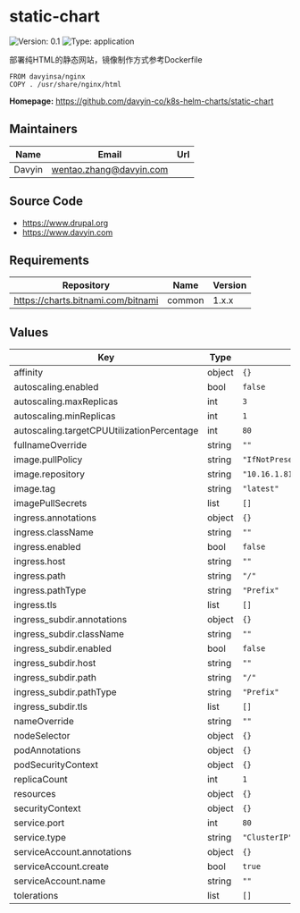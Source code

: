 # static-chart

![Version: 0.1](https://img.shields.io/badge/Version-0.1-informational?style=flat-square) ![Type: application](https://img.shields.io/badge/Type-application-informational?style=flat-square)

部署纯HTML的静态网站，镜像制作方式参考Dockerfile
```
FROM davyinsa/nginx
COPY . /usr/share/nginx/html

```

**Homepage:** <https://github.com/davyin-co/k8s-helm-charts/static-chart>

## Maintainers

| Name | Email | Url |
| ---- | ------ | --- |
| Davyin | wentao.zhang@davyin.com |  |

## Source Code

* <https://www.drupal.org>
* <https://www.davyin.com>

## Requirements

| Repository | Name | Version |
|------------|------|---------|
| https://charts.bitnami.com/bitnami | common | 1.x.x |

## Values

| Key | Type | Default | Description |
|-----|------|---------|-------------|
| affinity | object | `{}` |  |
| autoscaling.enabled | bool | `false` |  |
| autoscaling.maxReplicas | int | `3` |  |
| autoscaling.minReplicas | int | `1` |  |
| autoscaling.targetCPUUtilizationPercentage | int | `80` |  |
| fullnameOverride | string | `""` |  |
| image.pullPolicy | string | `"IfNotPresent"` |  |
| image.repository | string | `"10.16.1.81:30885/sysu/static_project"` |  |
| image.tag | string | `"latest"` |  |
| imagePullSecrets | list | `[]` |  |
| ingress.annotations | object | `{}` |  |
| ingress.className | string | `""` |  |
| ingress.enabled | bool | `false` |  |
| ingress.host | string | `""` |  |
| ingress.path | string | `"/"` |  |
| ingress.pathType | string | `"Prefix"` |  |
| ingress.tls | list | `[]` |  |
| ingress_subdir.annotations | object | `{}` |  |
| ingress_subdir.className | string | `""` |  |
| ingress_subdir.enabled | bool | `false` |  |
| ingress_subdir.host | string | `""` |  |
| ingress_subdir.path | string | `"/"` |  |
| ingress_subdir.pathType | string | `"Prefix"` |  |
| ingress_subdir.tls | list | `[]` |  |
| nameOverride | string | `""` |  |
| nodeSelector | object | `{}` |  |
| podAnnotations | object | `{}` |  |
| podSecurityContext | object | `{}` |  |
| replicaCount | int | `1` |  |
| resources | object | `{}` |  |
| securityContext | object | `{}` |  |
| service.port | int | `80` |  |
| service.type | string | `"ClusterIP"` |  |
| serviceAccount.annotations | object | `{}` |  |
| serviceAccount.create | bool | `true` |  |
| serviceAccount.name | string | `""` |  |
| tolerations | list | `[]` |  |
